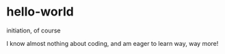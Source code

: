 # hello-world
initiation, of course

I know almost nothing about coding, and am eager to learn way, way more!
